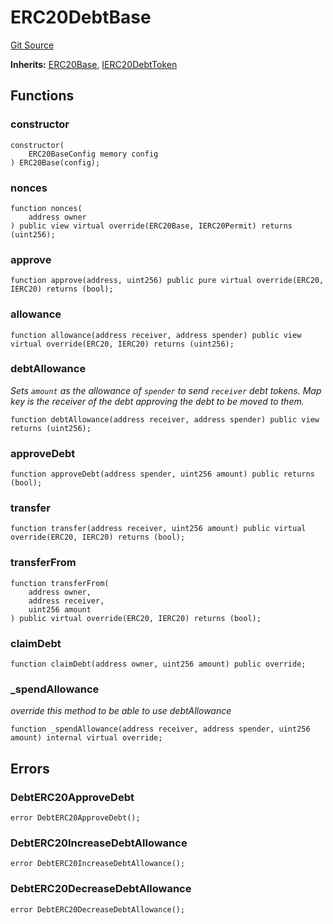 # ERC20DebtBase
[Git Source](https://github.com/Ammalgam-Protocol/core-v1/blob/6e61b51e90091137f7e2abb147c11731a6d4681e/contracts/tokens/ERC20DebtBase.sol)

**Inherits:**
[ERC20Base](/contracts/tokens/ERC20Base.sol/abstract.ERC20Base.md), [IERC20DebtToken](/contracts/interfaces/tokens/IERC20DebtToken.sol/interface.IERC20DebtToken.md)


## Functions
### constructor


```solidity
constructor(
    ERC20BaseConfig memory config
) ERC20Base(config);
```

### nonces


```solidity
function nonces(
    address owner
) public view virtual override(ERC20Base, IERC20Permit) returns (uint256);
```

### approve


```solidity
function approve(address, uint256) public pure virtual override(ERC20, IERC20) returns (bool);
```

### allowance


```solidity
function allowance(address receiver, address spender) public view virtual override(ERC20, IERC20) returns (uint256);
```

### debtAllowance

*Sets `amount` as the allowance of `spender` to send `receiver` debt tokens.
Map key is the receiver of the debt approving the debt to be moved to them.*


```solidity
function debtAllowance(address receiver, address spender) public view returns (uint256);
```

### approveDebt


```solidity
function approveDebt(address spender, uint256 amount) public returns (bool);
```

### transfer


```solidity
function transfer(address receiver, uint256 amount) public virtual override(ERC20, IERC20) returns (bool);
```

### transferFrom


```solidity
function transferFrom(
    address owner,
    address receiver,
    uint256 amount
) public virtual override(ERC20, IERC20) returns (bool);
```

### claimDebt


```solidity
function claimDebt(address owner, uint256 amount) public override;
```

### _spendAllowance

*override this method to be able to use debtAllowance*


```solidity
function _spendAllowance(address receiver, address spender, uint256 amount) internal virtual override;
```

## Errors
### DebtERC20ApproveDebt

```solidity
error DebtERC20ApproveDebt();
```

### DebtERC20IncreaseDebtAllowance

```solidity
error DebtERC20IncreaseDebtAllowance();
```

### DebtERC20DecreaseDebtAllowance

```solidity
error DebtERC20DecreaseDebtAllowance();
```

